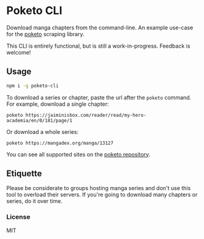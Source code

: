 # Poketo CLI

Download manga chapters from the command-line. An example use-case for the [poketo](https://github.com/poketo/poketo) scraping library.

This CLI is entirely functional, but is still a work-in-progress. Feedback is welcome!

## Usage

```bash
npm i -g poketo-cli
```

To download a series or chapter, paste the url after the `poketo` command. For example, download a single chapter:

```
poketo https://jaiminisbox.com/reader/read/my-hero-academia/en/0/181/page/1
```

Or download a whole series:

```
poketo https://mangadex.org/manga/13127
```

You can see all supported sites on the [poketo repository](https://github.com/poketo/poketo#supported-sites).

## Etiquette

Please be considerate to groups hosting manga series and don't use this tool to overload their servers. If you're going to download many chapters or series, do it over time.

### License

MIT
